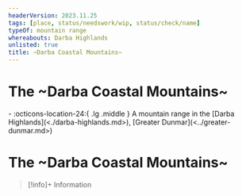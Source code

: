```yaml
---
headerVersion: 2023.11.25
tags: [place, status/needswork/wip, status/check/name]
typeOf: mountain range
whereabouts: Darba Highlands
unlisted: true
title: ~Darba Coastal Mountains~
---
```

# The ~Darba Coastal Mountains~
<div class="grid cards ext-narrow-margin ext-one-column" markdown>
-    :octicons-location-24:{ .lg .middle } A mountain range in the [Darba Highlands](<./darba-highlands.md>), [Greater Dunmar](<../greater-dunmar.md>)  
</div>



# The ~Darba Coastal Mountains~
>[!info]+ Information  
>   
>> 



